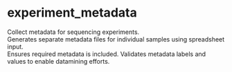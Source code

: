 # experiment_metadata
Collect metadata for sequencing experiments.  
Generates separate metadata files for individual samples using spreadsheet input.  
Ensures required metadata is included.
Validates metadata labels and values to enable datamining efforts.  
